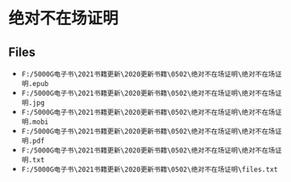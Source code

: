 # 绝对不在场证明

## Files

- `F:/5000G电子书\2021书籍更新\2020更新书籍\0502\绝对不在场证明\绝对不在场证明.epub`
- `F:/5000G电子书\2021书籍更新\2020更新书籍\0502\绝对不在场证明\绝对不在场证明.jpg`
- `F:/5000G电子书\2021书籍更新\2020更新书籍\0502\绝对不在场证明\绝对不在场证明.mobi`
- `F:/5000G电子书\2021书籍更新\2020更新书籍\0502\绝对不在场证明\绝对不在场证明.pdf`
- `F:/5000G电子书\2021书籍更新\2020更新书籍\0502\绝对不在场证明\绝对不在场证明.txt`
- `F:/5000G电子书\2021书籍更新\2020更新书籍\0502\绝对不在场证明\files.txt`
